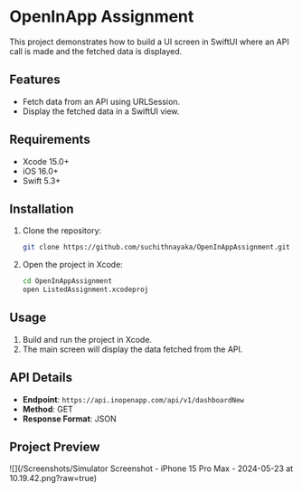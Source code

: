 # OpenInApp Assignment

This project demonstrates how to build a UI screen in SwiftUI where an API call is made and the fetched data is displayed.

## Features

- Fetch data from an API using URLSession.
- Display the fetched data in a SwiftUI view.

## Requirements

- Xcode 15.0+
- iOS 16.0+
- Swift 5.3+

## Installation

1. Clone the repository:
    ```bash
    git clone https://github.com/suchithnayaka/OpenInAppAssignment.git
    ```
2. Open the project in Xcode:
    ```bash
    cd OpenInAppAssignment
    open ListedAssignment.xcodeproj
    ```

## Usage

1. Build and run the project in Xcode.
2. The main screen will display the data fetched from the API.

## API Details

- **Endpoint**: `https://api.inopenapp.com/api/v1/dashboardNew`
- **Method**: GET
- **Response Format**: JSON


## Project Preview

![](/Screenshots/Simulator Screenshot - iPhone 15 Pro Max - 2024-05-23 at 10.19.42.png?raw=true)

